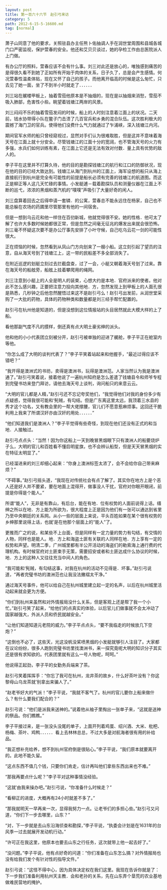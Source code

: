 ```yaml
---
layout: post
title: 第一百六十六节　赵引弓来访
category: 5
path: 2012-6-15-5-16600.md
tag: [normal]
---
```


萧子山同意了他的要求，关照驻县办主任熊卜佑抽调人手在润世堂周围和县城各城门口严密监视，保护萱春的安全。他还和艾贝贝谈过，她的孕检工作由总医院派人上门做。

有办公厅的照料，萱春应该不会有什么事。刘三对此还是放心的，唯独感到痛苦的是得很久看不到她了正如所有开始于肉体的关系，日子久了，总是会产生感情。何况萱春性温柔体贴，现在又怀了自己的孩子。而他离开临高的时候是这么匆忙，只去见了她一面，坐了不到半小时就走了．．．．．．

刘三站在艉楼甲板上，抽着雪茄他原本是不抽烟的，现在是以抽烟来消愁，雪茄不吸入肺部，危害性小些。眺望着钱塘江两岸的风景。

刘三闷闷不乐的抽着雪茄发闷的时候，船上的人时刻注意着江面上的状况。二天前，钱水协带得小队在鳖子门击溃了几百官兵和乡勇的混合队伍。这次胜利极大的震撼了海门卫的官兵。使得他们没费什么气力就通过了乍浦峡，深入钱塘江内河。

期间官军水师的船只曾经窥视过，显然对手们认为很难取胜，但是这并不意味着海天号在江面上就十分安全。尽管钱塘江的江面十分的宽阔，也不管海天号的火力有多强，水兵们如何训练有素，在江面上它还是无法有效对付数．量上具有优势的敌人的。

李子平在这里并不打算久待，他的目的是勘探钱塘江的航行和江口的防御状况，现在他的目的已经大致达到。钱塘江从海门到杭州的江面上，海军设想的船只从海上直接航行到杭州是完全有可能性的前提是船长必须有完善的钱塘江的航道图。而这正是柳正等人这几天忙碌的事情。小发艇逋－载着勘探队员和测量仪器在江面上不断的巡弋，浓浓的黑烟和蒸汽机的“噗噗”声吸引了大量好奇的闲人。

刘三盘算着回去之后得申请一套辚．的公寓，萱春总不能永远住在杨家，自己也不能总躲在农场的药圃里尽管那里有他的一间宿舍。

但是一想到乌云花和他一样住在百仞新城，他就觉得很不安。她的性格．他可太了解了也许大多数时候她都很正常，但是忽然之间毫无征兆的爆发出来就会很恐怖。刘三毫不怀疑这次要不是办公厅事先安排了小叶守候，自己吃乌云花一剑的可能性很大。

正在烦恼的时候，忽然看到从凤山门方向划来了一艘小船。这立刻引起了望员的注意，自从海天号到了钱塘江上，这一带的民船差不多全部消失了。

在附近巡逻的划艇立刻过去拦截盘查，过了一会，小艇又朝着海天号划了过来。靠在海天号的船舷旁，船舷上挂着攀爬用的绳网。

刘三注意到小艇上的人全是明人的装束，心想大约是本地．官府派来的使者。他对此不怎么感兴趣，正要把注意力投向其他地．方，忽然发现上到甲板上的人面孔很是熟悉，几秒钟之后他忽然醒悟过来这不是赵引弓么！赵引弓出发前，从润世堂采购了一大批的药物，具体的药物种类和数量都是刘三经手帮忙配置的。

赵引弓在杭州他是知道的，但是没想到这位情报站的头目居然就此大模大样的上了船。

看他那副气度不凡的摸样，倒还真有点大明土豪劣绅的派头。

他和他的小小代表团立刻被分开，赵引弓被单独的迎进了艉舱，李子平正在舱室内等他。

“你怎么成了大明的谈判代表了？”李子平笑着站起来和他握手，“最近过得应该不错吧？”

“我开得是澳洲式的书坊，卖得是澳洲书，玩得是澳洲范。人家当然认为我是澳洲通了。”赵引弓笑着说，接着他说了一遍杭州知府是怎么差遣了钱塘县令和师爷专程到完璧书坊来登门拜访，请他去海天号上谈判，询问船只的来意云云。

“大明的官儿都是人精，”赵引弓还不忘记夸奖他们，“我觉得他们对我的身份多少有点疑惑，觉得我很可能和‘髡贼，有勾结。但是广东离这里太远，我顶着三水县的秀才这个功名，又有教会里的一帮大佬撑腰，官儿们不愿意惹麻烦事。这回还干脆利用上我来了所谓汉奸亦由汉奸的用处．．．．．．”

“他们知道我们是澳洲人？”李子平觉得有些奇怪，到现在他们还没有正式的和当地．人接触过。

赵引弓点点头：“当然！因为你这船上一天到晚冒黑烟眼下只有澳洲人的船要烧炉子么，大明的官儿和百姓看不懂启明星旗，也不会辨认船型，但是天天冒黑烟的实在特征太明显了。”

已经溜进来的刘三却细心起来：“你身上澳洲标签太浓了，会不会给你自己带来麻烦？”

“不碍事。”赵引弓摇头道，“我现在对传统社会有点了解了。其实你在地方上是个恶人还是好人并不要紧，要在地面上混得开，做事没人干扰，官府对你眼开眼闭，前提是你得是个能人。”

所谓“能人”，无非是有靠山，有后台，能在有地．位有权势的人面前说得上话。缙绅之所以在地．方上能为所欲为，很大程度上正是因为他们有一张可以通达到省里乃至中央朝廷的关系网。从小一些的层面上来说，平头百姓如果在某个很有权势的乡绅那里说得上话，也就′是在他那个层面上的“能人”了。

更推而广之的说，和某些不上台面，但是同样有一定力量的势力有勾结，有交情的人物，同样也是能人。地．方上和海盗土匪有关联的人同样在地．方上享有一定的权势和声望。明清二季，广州城里都有半公开活动的海盗们的勒索海上通行费的代理机构。有时候官府对土匪束手无策，需要招安或者和土匪达成什么协议的时候，地．方上的这种人又往往充当中间人的角色。

“我可能和‘髡贼，有勾结这事，对我在杭州的活动不见得是．坏事。”赵引弓说道，“再者完璧书坊的澳洲范也让我没法撇褶太干净。”

通过海天号事件，他可以给自己在杭州城里建立起一定的名声，以后在杭州城里活动起来就会更为方便。

“你们到杭州来虽然和对外情报局没什么关系，但是客观上还是帮了我一个小忙。”赵引弓笑了起来，“给他们的点真实的体验，以后官儿们做事就不会太冲动了国家越强大，外派人员和侨民就越安全。”

“让他们知道知道元老院的威力。”李子平点点头，“要不我临走的时候放几下空炮？”

“这倒也不必了，这些天，光这没帆没桨喷黑烟的小发艇就够引人注目了。大家都在议论纷纷，很多人跑到完璧书坊里找澳洲书，来一探究竟呢大明的知识分子其实还是很有求知欲的。代表团里就有这么一号人物呢，呵呵。”

他说得正起劲，李子平的女勤务兵端来了茶。

赵引弓笑着挥挥手：“你忘了我可在杭州，龙井茶的故乡，什么好茶叶没有？你这黎母山乌龙茶就’别拿出来骗人了。”

“赵老爷好大的气派！”李子平说，“我就不客气了。杭州的官儿要你上船来做什么？有什么要我们配合的？”

赵引弓说：“他们是派我来送神的。”说着他从袖子里掏出一张单子来，“这就是送神的祭品。你们瞧瞧。”

李子平接过来，是一张没头没尾的单子，上面开列着鸡蛋、绍兴酒、大米、枇杷、杨梅、茶叶、鸡鸭．．．．．．看上去林林总总，不过大多是对航海者很有用的补给品。

“我正想补充给养，想不到杭州官府倒是很贴心。”李子平说，“我们原本就要离开的。此地不能久留。

“这点东西不值几个钱，只要你们肯走，估计再叫他们拿些东西出来也不难。”

“那我再要点什么呢？”李子平对这种事情没经验。

“这就′由我来操办吧。”赵引弓说，“你准备什么时候走？”

“看柳正的进度，大概再有24小时就差不多了。”

“那我就明天一早再来一次，显得我努力一点。让老爷们的多担心些。”赵引弓又问道，“你们下一步去哪里，山东？”

“对，下一步就是去山东沿海侦查和勘探，”李子平说，“执委会计划是在1631年的台风季一过去就展开发动机行动。”

“许可正在我这里，他原本也要去山东之行任务，这次就带上他一起去好了。”

“没问题。”李子平说，他有点好奇的问道：“你们准备在山东怎么搞？对外情报局也没有给我们发个有针对性的指导文件。”

赵引弓说：“这怪不得中心，因为具体决定权在我们这里。我现在告诉你就是了：下一步我们准备利用杭州天主教．会和老孙的关系，先在山东弄个垦荒的农业基地做难民营地的掩护。